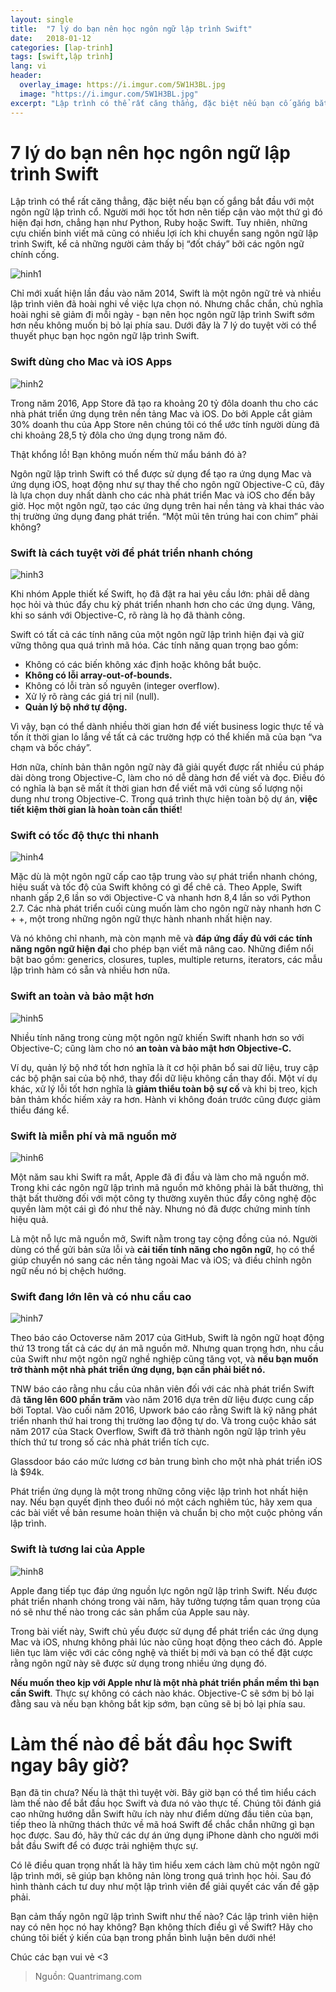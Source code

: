 ```yaml
---
layout: single
title:  "7 lý do bạn nên học ngôn ngữ lập trình Swift"
date:   2018-01-12
categories: [lap-trinh]
tags: [swift,lập trình]
lang: vi
header:
  overlay_image: https://i.imgur.com/5W1H3BL.jpg
  image: "https://i.imgur.com/5W1H3BL.jpg"
excerpt: "Lập trình có thể rất căng thẳng, đặc biệt nếu bạn cố gắng bắt đầu với một ngôn ngữ lập trình cổ. Người mới học tốt hơn nên tiếp cận vào một thứ gì đó hiện đại hơn, chẳng hạn như Python, Ruby hoặc Swift."
---
```


# 7 lý do bạn nên học ngôn ngữ lập trình Swift
Lập trình có thể rất căng thẳng, đặc biệt nếu bạn cố gắng bắt đầu với một ngôn ngữ lập trình cổ. Người mới học tốt hơn nên tiếp cận vào một thứ gì đó hiện đại hơn, chẳng hạn như Python, Ruby hoặc Swift. Tuy nhiên, những cựu chiến binh viết mã cũng có nhiều lợi ích khi chuyển sang ngôn ngữ lập trình Swift, kể cả những người cảm thấy bị “đốt cháy” bởi các ngôn ngữ chính cống.

![hinh1](https://i.imgur.com/xsk7LMY.jpg)

Chỉ mới xuất hiện lần đầu vào năm 2014, Swift là một ngôn ngữ trẻ và nhiều lập trình viên đã hoài nghi về việc lựa chọn nó. Nhưng chắc chắn, chủ nghĩa hoài nghi sẽ giảm đi mỗi ngày - bạn nên học ngôn ngữ lập trình Swift sớm hơn nếu không muốn bị bỏ lại phía sau. Dưới đây là 7 lý do tuyệt vời có thể thuyết phục bạn học ngôn ngữ lập trình Swift.
### Swift dùng cho Mac và iOS Apps
![hinh2](https://i.imgur.com/b2d8ypb.jpg)

Trong năm 2016, App Store đã tạo ra khoảng 20 tỷ đôla doanh thu cho các nhà phát triển ứng dụng trên nền tảng Mac và iOS. Do bởi Apple cắt giảm 30% doanh thu của App Store nên chúng tôi có thể ước tính người dùng đã chi khoảng 28,5 tỷ đôla cho ứng dụng trong năm đó.

Thật khổng lồ! Bạn không muốn nếm thử mẩu bánh đó à?

Ngôn ngữ lập trình Swift có thể được sử dụng để tạo ra ứng dụng Mac và ứng dụng iOS, hoạt động như sự thay thế cho ngôn ngữ Objective-C cũ, đây là lựa chọn duy nhất dành cho các nhà phát triển Mac và iOS cho đến bây giờ. Học một ngôn ngữ, tạo các ứng dụng trên hai nền tảng và khai thác vào thị trường ứng dụng đang phát triển. “Một mũi tên trúng hai con chim” phải không?
### Swift là cách tuyệt vời để phát triển nhanh chóng

![hinh3](https://i.imgur.com/cocyIIH.jpg)

Khi nhóm Apple thiết kế Swift, họ đã đặt ra hai yêu cầu lớn: phải dễ dàng học hỏi và thúc đẩy chu kỳ phát triển nhanh hơn cho các ứng dụng. Vâng, khi so sánh với Objective-C, rõ ràng là họ đã thành công.

Swift có tất cả các tính năng của một ngôn ngữ lập trình hiện đại và giữ vững thông qua quá trình mã hóa. Các tính năng quan trọng bao gồm:
* Không có các biến không xác định hoặc không bắt buộc.
* **Không có lỗi array-out-of-bounds.**
* Không có lỗi tràn số nguyên (integer overflow).
* Xử lý rõ ràng các giá trị nil (null).
* **Quản lý bộ nhớ tự động.**

Vì vậy, bạn có thể dành nhiều thời gian hơn để viết business logic thực tế và tốn ít thời gian lo lắng về tất cả các trường hợp có thể khiến mã của bạn “va chạm và bốc cháy”.

Hơn nữa, chính bản thân ngôn ngữ này đã giải quyết được rất nhiều cú pháp dài dòng trong Objective-C, làm cho nó dễ dàng hơn để viết và đọc. Điều đó có nghĩa là bạn sẽ mất ít thời gian hơn để viết mã với cùng số lượng nội dung như trong Objective-C. Trong quá trình thực hiện toàn bộ dự án, **việc tiết kiệm thời gian là hoàn toàn cần thiết**!
### Swift có tốc độ thực thi nhanh

![hinh4](https://i.imgur.com/SUmlZkZ.jpg)

Mặc dù là một ngôn ngữ cấp cao tập trung vào sự phát triển nhanh chóng, hiệu suất và tốc độ của Swift không có gì để chê cả. Theo Apple, Swift nhanh gấp 2,6 lần so với Objective-C và nhanh hơn 8,4 lần so với Python 2.7. Các nhà phát triển cuối cùng muốn làm cho ngôn ngữ này nhanh hơn C + +, một trong những ngôn ngữ thực hành nhanh nhất hiện nay.

Và nó không chỉ nhanh, mà còn mạnh mẽ và **đáp ứng đầy đủ với các tính năng ngôn ngữ hiện đại** cho phép bạn viết mã nâng cao. Những điểm nổi bật bao gồm: generics, closures, tuples, multiple returns, iterators, các mẫu lập trình hàm có sẵn và nhiều hơn nữa.
### Swift an toàn và bảo mật hơn
![hinh5](https://i.imgur.com/kWv7jU2.jpg)

Nhiều tính năng trong cùng một ngôn ngữ khiến Swift nhanh hơn so với Objective-C; cũng làm cho nó **an toàn và bảo mật hơn Objective-C.**

Ví dụ, quản lý bộ nhớ tốt hơn nghĩa là ít cơ hội phân bổ sai dữ liệu, truy cập các bộ phận sai của bộ nhớ, thay đổi dữ liệu không cần thay đổi. Một ví dụ khác, xử lý lỗi tốt hơn nghĩa là **giảm thiểu toàn bộ sự cố** và khi bị treo, kịch bản thảm khốc hiếm xảy ra hơn. Hành vi không đoán trước cũng được giảm thiểu đáng kể.
### Swift là miễn phí và mã nguồn mở
![hinh6](https://i.imgur.com/l9uA6vX.jpg)

Một năm sau khi Swift ra mắt, Apple đã đi đầu và làm cho mã nguồn mở. Trong khi các ngôn ngữ lập trình mã nguồn mở không phải là bất thường, thì thật bất thường đối với một công ty thường xuyên thúc đẩy công nghệ độc quyền làm một cái gì đó như thế này. Nhưng nó đã được chứng minh tính hiệu quả.

Là một nỗ lực mã nguồn mở, Swift nằm trong tay cộng đồng của nó. Người dùng có thể gửi bản sửa lỗi và **cải tiến tính năng cho ngôn ngữ**, họ có thể giúp chuyển nó sang các nền tảng ngoài Mac và iOS; và điều chỉnh ngôn ngữ nếu nó bị chệch hướng.
### Swift đang lớn lên và có nhu cầu cao
![hinh7](https://i.imgur.com/tLzwFqr.jpg)

Theo báo cáo Octoverse năm 2017 của GitHub, Swift là ngôn ngữ hoạt động thứ 13 trong tất cả các dự án mã nguồn mở. Nhưng quan trọng hơn, nhu cầu của Swift như một ngôn ngữ nghề nghiệp cũng tăng vọt, và **nếu bạn muốn trở thành một nhà phát triển ứng dụng, bạn cần phải biết nó.**

TNW báo cáo rằng nhu cầu của nhân viên đối với các nhà phát triển Swift đã **tăng lên 600 phần trăm** vào năm 2016 dựa trên dữ liệu được cung cấp bởi Toptal. Vào cuối năm 2016, Upwork báo cáo rằng Swift là kỹ năng phát triển nhanh thứ hai trong thị trường lao động tự do. Và trong cuộc khảo sát năm 2017 của Stack Overflow, Swift đã trở thành ngôn ngữ lập trình yêu thích thứ tư trong số các nhà phát triển tích cực.

Glassdoor báo cáo mức lương cơ bản trung bình cho một nhà phát triển iOS là $94k.

Phát triển ứng dụng là một trong những công việc lập trình hot nhất hiện nay. Nếu bạn quyết định theo đuổi nó một cách nghiêm túc, hãy xem qua các bài viết về bản resume hoàn thiện và chuẩn bị cho một cuộc phỏng vấn lập trình.
### Swift là tương lai của Apple
![hinh8](https://i.imgur.com/hhYP9WH.jpg)

Apple đang tiếp tục đáp ứng nguồn lực ngôn ngữ lập trình Swift. Nếu được phát triển nhanh chóng trong vài năm, hãy tưởng tượng tầm quan trọng của nó sẽ như thế nào trong các sản phẩm của Apple sau này.

Trong bài viết này, Swift chủ yếu được sử dụng để phát triển các ứng dụng Mac và iOS, nhưng không phải lúc nào cũng hoạt động theo cách đó. Apple liên tục làm việc với các công nghệ và thiết bị mới và bạn có thể đặt cược rằng ngôn ngữ này sẽ được sử dụng trong nhiều ứng dụng đó.

**Nếu muốn theo kịp với Apple như là một nhà phát triển phần mềm thì bạn cần Swift**. Thực sự không có cách nào khác. Objective-C sẽ sớm bị bỏ lại đằng sau và nếu bạn không bắt kịp sớm, bạn cũng sẽ bị bỏ lại phía sau.

# Làm thế nào để bắt đầu học Swift ngay bây giờ?
Bạn đã tin chưa? Nếu là thật thì tuyệt vời. Bây giờ bạn có thể tìm hiểu cách làm thế nào để bắt đầu học Swift và đưa nó vào thực tế. Chúng tôi đánh giá cao những hướng dẫn Swift hữu ích này như điểm dừng đầu tiên của bạn, tiếp theo là những thách thức về mã hoá Swift để chắc chắn những gì bạn học được. Sau đó, hãy thử các dự án ứng dụng iPhone dành cho người mới bắt đầu Swift để có được trải nghiệm thực sự.

Có lẽ điều quan trọng nhất là hãy tìm hiểu xem cách làm chủ một ngôn ngữ lập trình mới, sẽ giúp bạn không nản lòng trong quá trình học hỏi. Sau đó hình thành cách tư duy như một lập trình viên để giải quyết các vấn đề gặp phải.

Bạn cảm thấy ngôn ngữ lập trình Swift như thế nào? Các lập trình viên hiện nay có nên học nó hay không? Bạn không thích điều gì về Swift? Hãy cho chúng tôi biết ý kiến của bạn trong phần bình luận bên dưới nhé!

Chúc các bạn vui vẻ <3

>Nguồn: Quantrimang.com
